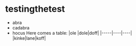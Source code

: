 # testingthetest
- abra
- cadabra
- hocus
Here comes a table:
|ole  |dole|doff|
|-----|----|----|
|kinke|lane|koff|